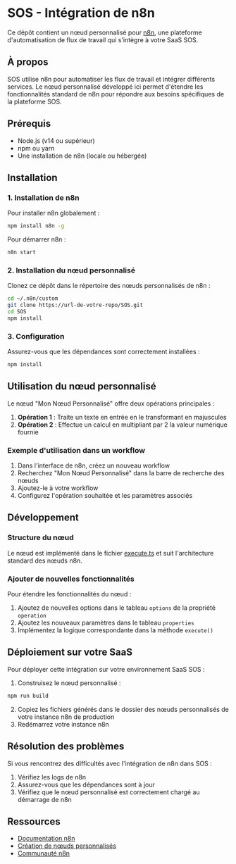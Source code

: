 # SOS - Intégration de n8n

Ce dépôt contient un nœud personnalisé pour [n8n](https://n8n.io/), une plateforme d'automatisation de flux de travail qui s'intègre à votre SaaS SOS.

## À propos

SOS utilise n8n pour automatiser les flux de travail et intégrer différents services. Le nœud personnalisé développé ici permet d'étendre les fonctionnalités standard de n8n pour répondre aux besoins spécifiques de la plateforme SOS.

## Prérequis

- Node.js (v14 ou supérieur)
- npm ou yarn
- Une installation de n8n (locale ou hébergée)

## Installation

### 1. Installation de n8n

Pour installer n8n globalement :

```bash
npm install n8n -g
```

Pour démarrer n8n :

```bash
n8n start
```

### 2. Installation du nœud personnalisé

Clonez ce dépôt dans le répertoire des nœuds personnalisés de n8n :

```bash
cd ~/.n8n/custom
git clone https://url-de-votre-repo/SOS.git
cd SOS
npm install
```

### 3. Configuration

Assurez-vous que les dépendances sont correctement installées :

```bash
npm install
```

## Utilisation du nœud personnalisé

Le nœud "Mon Nœud Personnalisé" offre deux opérations principales :

1. **Opération 1** : Traite un texte en entrée en le transformant en majuscules
2. **Opération 2** : Effectue un calcul en multipliant par 2 la valeur numérique fournie

### Exemple d'utilisation dans un workflow

1. Dans l'interface de n8n, créez un nouveau workflow
2. Recherchez "Mon Nœud Personnalisé" dans la barre de recherche des nœuds
3. Ajoutez-le à votre workflow
4. Configurez l'opération souhaitée et les paramètres associés

## Développement

### Structure du nœud

Le nœud est implémenté dans le fichier [execute.ts](execute.ts) et suit l'architecture standard des nœuds n8n.

### Ajouter de nouvelles fonctionnalités

Pour étendre les fonctionnalités du nœud :

1. Ajoutez de nouvelles options dans le tableau `options` de la propriété `operation`
2. Ajoutez les nouveaux paramètres dans le tableau `properties`
3. Implémentez la logique correspondante dans la méthode `execute()`

## Déploiement sur votre SaaS

Pour déployer cette intégration sur votre environnement SaaS SOS :

1. Construisez le nœud personnalisé :
```bash
npm run build
```

2. Copiez les fichiers générés dans le dossier des nœuds personnalisés de votre instance n8n de production
3. Redémarrez votre instance n8n

## Résolution des problèmes

Si vous rencontrez des difficultés avec l'intégration de n8n dans SOS :

1. Vérifiez les logs de n8n
2. Assurez-vous que les dépendances sont à jour
3. Vérifiez que le nœud personnalisé est correctement chargé au démarrage de n8n

## Ressources

- [Documentation n8n](https://docs.n8n.io/)
- [Création de nœuds personnalisés](https://docs.n8n.io/integrations/creating-nodes/)
- [Communauté n8n](https://community.n8n.io/)

